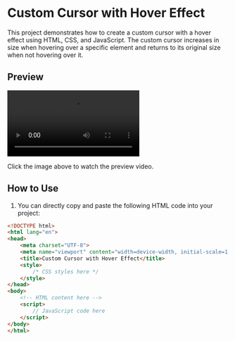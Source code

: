 # Custom Cursor with Hover Effect

This project demonstrates how to create a custom cursor with a hover effect using HTML, CSS, and JavaScript. The custom cursor increases in size when hovering over a specific element and returns to its original size when not hovering over it.

## Preview

![Custom Cursor Preview](https://shaayar.github.io/repository/preview.mp4)

Click the image above to watch the preview video.

## How to Use

1. You can directly copy and paste the following HTML code into your project:

```html
<!DOCTYPE html>
<html lang="en">
<head>
    <meta charset="UTF-8">
    <meta name="viewport" content="width=device-width, initial-scale=1.0">
    <title>Custom Cursor with Hover Effect</title>
    <style>
        /* CSS styles here */
    </style>
</head>
<body>
    <!-- HTML content here -->
    <script>
        // JavaScript code here
    </script>
</body>
</html>
